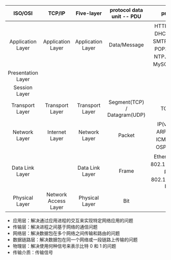 |      ISO/OSI       |        TCP/IP        |    Five-layer     |  protocol data unit -- PDU   |                                protocol                                |      device       |
| :----------------: | :------------------: | :---------------: | :--------------------------: | :--------------------------------------------------------------------: | :---------------: |
| Application Layer  |  Application Layer   | Application Layer |         Data/Message         | HTTP、DNS、DHCP、FTP、SMTP、IMAP、POP3、SSH、NTP、Telnet、MySQL、Neo4j |        PC         |
| Presentation Layer |                      |                   |                              |                                                                        |
|   Session Layer    |                      |                   |                              |                                                                        |
|  Transport Layer   |   Transport Layer    |  Transport Layer  | Segment(TCP) / Datagram(UDP) |                                TCP UDP                                 |     L4 switch     |
|   Network Layer    |    Internet Layer    |   Network Layer   |            Packet            |              IP(v4, v6)、ARP、BGP、ICMP、RIP、OSPF、IGMP               | Router、L3 switch |
|  Data Link Layer   |                      |  Data Link Layer  |            Frame             |          Ethernet(v2)、802.11(WLAN)、PPP、802.1Q(VLAN)、HDLC           |  Switch、Bridge   |
|   Physical Layer   | Network Access Layer |  Physical Layer   |             Bit              |                                                                        |   Hub、Repeater   |

- 应用层：解决通过应用进程的交互来实现特定网络应用的问题
- 传输层：解决进程之间基于网络的通信问题
- 网络层：解决数据包在多个网络之间传输和路由的问题
- 数据链路层：解决数据包在同一个网络或一段链路上传输的问题
- 物理层：解决使用何种信号来表示比特 0 和 1 的问题
- 传输介质：传输信号

